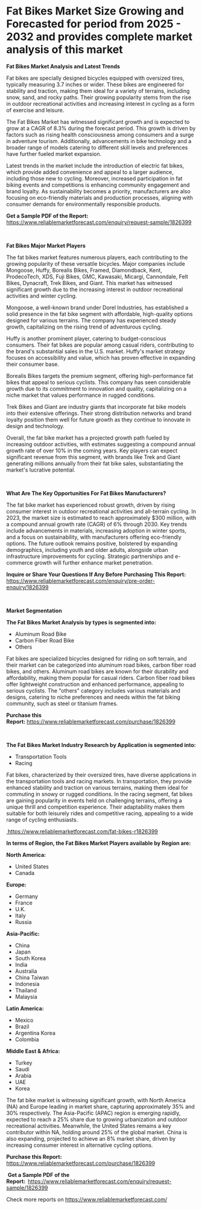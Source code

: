 <p><h1>Fat Bikes Market Size Growing and Forecasted for period from 2025 - 2032 and provides complete market analysis of this market</h1></p><p><strong>Fat Bikes Market Analysis and Latest Trends</strong></p>
<p><p>Fat bikes are specially designed bicycles equipped with oversized tires, typically measuring 3.7 inches or wider. These bikes are engineered for stability and traction, making them ideal for a variety of terrains, including snow, sand, and rocky paths. Their growing popularity stems from the rise in outdoor recreational activities and increasing interest in cycling as a form of exercise and leisure.</p><p>The Fat Bikes Market has witnessed significant growth and is expected to grow at a CAGR of 8.3% during the forecast period. This growth is driven by factors such as rising health consciousness among consumers and a surge in adventure tourism. Additionally, advancements in bike technology and a broader range of models catering to different skill levels and preferences have further fueled market expansion.</p><p>Latest trends in the market include the introduction of electric fat bikes, which provide added convenience and appeal to a larger audience, including those new to cycling. Moreover, increased participation in fat biking events and competitions is enhancing community engagement and brand loyalty. As sustainability becomes a priority, manufacturers are also focusing on eco-friendly materials and production processes, aligning with consumer demands for environmentally responsible products.</p></p>
<p><strong>Get a Sample PDF of the Report:&nbsp;</strong> <a href="https://www.reliablemarketforecast.com/enquiry/request-sample/1826399?utm_campaign=2800&utm_medium=2&utm_source=Github&utm_content=ia&utm_term=04042025&utm_id=fat-bikes">https://www.reliablemarketforecast.com/enquiry/request-sample/1826399</a></p>
<p>&nbsp;</p>
<p><strong>Fat Bikes Major Market Players</strong></p>
<p><p>The fat bikes market features numerous players, each contributing to the growing popularity of these versatile bicycles. Major companies include Mongoose, Huffy, Borealis Bikes, Framed, Diamondback, Kent, ProdecoTech, XDS, Fuji Bikes, GMC, Kawasaki, Micargi, Cannondale, Felt Bikes, Dynacraft, Trek Bikes, and Giant. This market has witnessed significant growth due to the increasing interest in outdoor recreational activities and winter cycling.</p><p>Mongoose, a well-known brand under Dorel Industries, has established a solid presence in the fat bike segment with affordable, high-quality options designed for various terrains. The company has experienced steady growth, capitalizing on the rising trend of adventurous cycling.</p><p>Huffy is another prominent player, catering to budget-conscious consumers. Their fat bikes are popular among casual riders, contributing to the brand's substantial sales in the U.S. market. Huffy's market strategy focuses on accessibility and value, which has proven effective in expanding their consumer base.</p><p>Borealis Bikes targets the premium segment, offering high-performance fat bikes that appeal to serious cyclists. This company has seen considerable growth due to its commitment to innovation and quality, capitalizing on a niche market that values performance in rugged conditions.</p><p>Trek Bikes and Giant are industry giants that incorporate fat bike models into their extensive offerings. Their strong distribution networks and brand loyalty position them well for future growth as they continue to innovate in design and technology.</p><p>Overall, the fat bike market has a projected growth path fueled by increasing outdoor activities, with estimates suggesting a compound annual growth rate of over 10% in the coming years. Key players can expect significant revenue from this segment, with brands like Trek and Giant generating millions annually from their fat bike sales, substantiating the market's lucrative potential.</p></p>
<p>&nbsp;</p>
<p><strong>What Are The Key Opportunities For Fat Bikes Manufacturers?</strong></p>
<p><p>The fat bike market has experienced robust growth, driven by rising consumer interest in outdoor recreational activities and all-terrain cycling. In 2023, the market size is estimated to reach approximately $300 million, with a compound annual growth rate (CAGR) of 6% through 2030. Key trends include advancements in materials, increasing adoption in winter sports, and a focus on sustainability, with manufacturers offering eco-friendly options. The future outlook remains positive, bolstered by expanding demographics, including youth and older adults, alongside urban infrastructure improvements for cycling. Strategic partnerships and e-commerce growth will further enhance market penetration.</p></p>
<p><strong>Inquire or Share Your Questions If Any Before Purchasing This Report:</strong> <a href="https://www.reliablemarketforecast.com/enquiry/pre-order-enquiry/1826399?utm_campaign=2800&utm_medium=2&utm_source=Github&utm_content=ia&utm_term=04042025&utm_id=fat-bikes">https://www.reliablemarketforecast.com/enquiry/pre-order-enquiry/1826399</a></p>
<p>&nbsp;</p>
<p><strong>Market Segmentation</strong></p>
<p><strong>The Fat Bikes Market Analysis by types is segmented into:</strong></p>
<p><ul><li>Aluminum Road Bike</li><li>Carbon Fiber Road Bike</li><li>Others</li></ul></p>
<p><p>Fat bikes are specialized bicycles designed for riding on soft terrain, and their market can be categorized into aluminum road bikes, carbon fiber road bikes, and others. Aluminum road bikes are known for their durability and affordability, making them popular for casual riders. Carbon fiber road bikes offer lightweight construction and enhanced performance, appealing to serious cyclists. The "others" category includes various materials and designs, catering to niche preferences and needs within the fat biking community, such as steel or titanium frames.</p></p>
<p><strong>Purchase this Report:&nbsp;</strong><a href="https://www.reliablemarketforecast.com/purchase/1826399?utm_campaign=2800&utm_medium=2&utm_source=Github&utm_content=ia&utm_term=04042025&utm_id=fat-bikes">https://www.reliablemarketforecast.com/purchase/1826399</a></p>
<p>&nbsp;</p>
<p><strong>The Fat Bikes Market Industry Research by Application is segmented into:</strong></p>
<p><ul><li>Transportation Tools</li><li>Racing</li></ul></p>
<p><p>Fat bikes, characterized by their oversized tires, have diverse applications in the transportation tools and racing markets. In transportation, they provide enhanced stability and traction on various terrains, making them ideal for commuting in snowy or rugged conditions. In the racing segment, fat bikes are gaining popularity in events held on challenging terrains, offering a unique thrill and competition experience. Their adaptability makes them suitable for both leisurely rides and competitive racing, appealing to a wide range of cycling enthusiasts.</p></p>
<p><a href="https://www.reliablemarketforecast.com/fat-bikes-r1826399?utm_campaign=2800&utm_medium=2&utm_source=Github&utm_content=ia&utm_term=04042025&utm_id=fat-bikes">&nbsp;https://www.reliablemarketforecast.com/fat-bikes-r1826399</a></p>
<p><strong>In terms of Region, the Fat Bikes Market Players available by Region are:</strong></p>
<p>
    <p> <strong> North America: </strong>
        <ul>
            <li>United States</li>
            <li>Canada</li>
        </ul>
        </p> 
    <p> <strong> Europe: </strong>
        <ul>
            <li>Germany</li>
            <li>France</li>
            <li>U.K.</li>
            <li>Italy</li>
            <li>Russia</li>
        </ul>
        </p> 
    <p> <strong> Asia-Pacific: </strong>
        <ul>
            <li>China</li>
            <li>Japan</li>
            <li>South Korea</li>
            <li>India</li>
            <li>Australia</li>
            <li>China Taiwan</li>
            <li>Indonesia</li>
            <li>Thailand</li>
            <li>Malaysia</li>
        </ul>
        </p> 
    <p> <strong> Latin America: </strong>
        <ul>
            <li>Mexico</li>
            <li>Brazil</li>
            <li>Argentina Korea</li>
            <li>Colombia</li>
        </ul>
        </p> 
    <p> <strong> Middle East & Africa: </strong>
        <ul>
            <li>Turkey</li>
            <li>Saudi</li>
            <li>Arabia</li>
            <li>UAE</li>
            <li>Korea</li>
        </ul>
    </p>
    </p>
<p><p>The fat bike market is witnessing significant growth, with North America (NA) and Europe leading in market share, capturing approximately 35% and 30% respectively. The Asia-Pacific (APAC) region is emerging rapidly, expected to reach a 25% share due to growing urbanization and outdoor recreational activities. Meanwhile, the United States remains a key contributor within NA, holding around 25% of the global market. China is also expanding, projected to achieve an 8% market share, driven by increasing consumer interest in alternative cycling options.</p></p>
<p><strong>Purchase this Report: </strong><a href="https://www.reliablemarketforecast.com/purchase/1826399?utm_campaign=2800&utm_medium=2&utm_source=Github&utm_content=ia&utm_term=04042025&utm_id=fat-bikes">https://www.reliablemarketforecast.com/purchase/1826399</a></p>
<p>&nbsp;<strong>Get a Sample PDF of the Report:&nbsp;&nbsp;</strong><a href="https://www.reliablemarketforecast.com/enquiry/request-sample/1826399?utm_campaign=2800&utm_medium=2&utm_source=Github&utm_content=ia&utm_term=04042025&utm_id=fat-bikes">https://www.reliablemarketforecast.com/enquiry/request-sample/1826399</a></p>
<p><strong></strong></p>
<p>Check more reports on <a href="https://www.reliablemarketforecast.com/?utm_campaign=2800&utm_medium=2&utm_source=Github&utm_content=ia&utm_term=04042025&utm_id=fat-bikes">https://www.reliablemarketforecast.com/</a></p>
